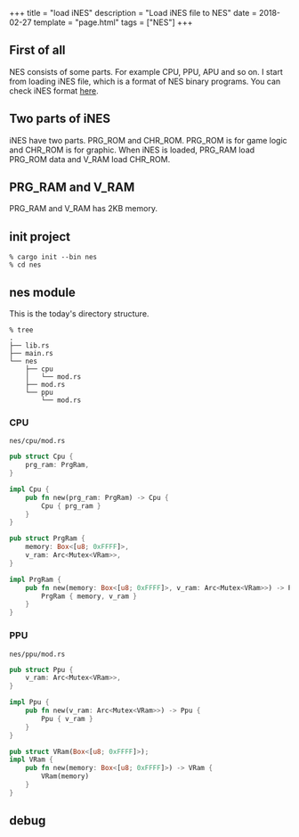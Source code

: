 +++
title = "load iNES"
description = "Load iNES file to NES"
date = 2018-02-27
template = "page.html"
tags = ["NES"]
+++

## First of all
NES consists of some parts. For example CPU, PPU, APU and so on. I start from loading iNES file,  which is a format of NES binary programs. You can check iNES format [here](http://wiki.nesdev.com/w/index.php/INES).

## Two parts of iNES
iNES have two parts. PRG_ROM and CHR_ROM. PRG_ROM is for game logic and CHR_ROM is for graphic. When iNES is loaded, PRG_RAM load PRG_ROM data and V_RAM load CHR_ROM.

## PRG_RAM and V_RAM
PRG_RAM and V_RAM has 2KB memory.

## init project
~~~
% cargo init --bin nes
% cd nes
~~~

## nes module
This is the today's directory structure.
~~~
% tree
.
├── lib.rs
├── main.rs
└── nes
    ├── cpu
    │   └── mod.rs
    ├── mod.rs
    └── ppu
        └── mod.rs
~~~

### CPU
`nes/cpu/mod.rs`
```rust
pub struct Cpu {
    prg_ram: PrgRam,
}

impl Cpu {
    pub fn new(prg_ram: PrgRam) -> Cpu {
        Cpu { prg_ram }
    }
}

pub struct PrgRam {
    memory: Box<[u8; 0xFFFF]>,
    v_ram: Arc<Mutex<VRam>>,
}

impl PrgRam {
    pub fn new(memory: Box<[u8; 0xFFFF]>, v_ram: Arc<Mutex<VRam>>) -> PrgRam {
        PrgRam { memory, v_ram }
    }
}
```

### PPU
`nes/ppu/mod.rs`
```rust
pub struct Ppu {
    v_ram: Arc<Mutex<VRam>>,
}

impl Ppu {
    pub fn new(v_ram: Arc<Mutex<VRam>>) -> Ppu {
        Ppu { v_ram }
    }
}

pub struct VRam(Box<[u8; 0xFFFF]>);
impl VRam {
    pub fn new(memory: Box<[u8; 0xFFFF]>) -> VRam {
        VRam(memory)
    }
}
```

## debug
